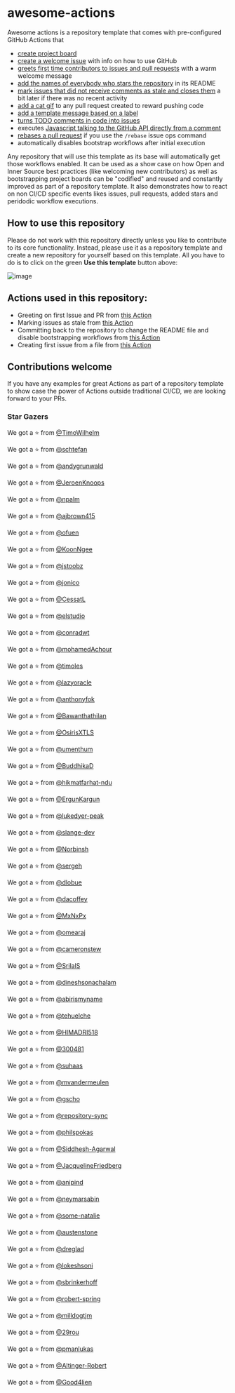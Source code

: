 # awesome-actions

Awesome actions is a repository template that comes with pre-configured GitHub Actions that
* [create project board](.github/workflows/bootstrap.yml)
* [create a welcome issue](.github/workflows/bootstrap.yml) with info on how to use GitHub
* [greets first time contributors to issues and pull requests](.github/workflows/greetings.yml) with a warm welcome message
* [add the names of everybody who stars the repository](.github/workflows/add-stars.yml#L9-L17) in its README
* [mark issues that did not receive comments as stale and closes them](.github/workflows/stale.yml) a bit later if there was no recent activity
* [add a cat gif](https://github.blog/2020-04-09-featured-actions-from-the-github-actions-hackathon/#action-cats) to any pull request created to reward pushing code
* [add a template message based on a label](https://github.blog/2020-04-09-featured-actions-from-the-github-actions-hackathon/#actions-label-commenter)
* [turns TODO comments in code into issues](https://github.blog/2020-04-09-featured-actions-from-the-github-actions-hackathon/#todo-to-issue)
* executes [Javascript talking to the GitHub API directly from a comment](https://github.blog/2020-04-09-featured-actions-from-the-github-actions-hackathon/#actions-comment-run)
* [rebases a pull request](https://github.com/marketplace/actions/automatic-rebase) if you use the `/rebase` issue ops command
* automatically disables bootstrap workflows after initial execution

Any repository that will use this template as its base will automatically get those workflows enabled. It can be used as a show case on how Open and Inner Source best practices (like welcoming new contributors) as well as bootstrapping project boards can be "codified" and reused and constantly improved as part of a repository template. It also demonstrates how to react on non CI/CD specific events likes issues, pull requests, added stars and peridodic workflow executions.

## How to use this repository

Please do not work with this repository directly unless you like to contribute to its core functionality. Instead, please use it as a repository template and create a new repository for yourself based on this template. All you have to do is to click on the green __Use this template__ button above:

![image](https://user-images.githubusercontent.com/1872314/64283899-a8f1c780-cf58-11e9-8998-55872ef55784.png)


## Actions used in this repository:

- Greeting on first Issue and PR from [this Action](https://github.com/actions/first-interaction)
- Marking issues as stale from [this Action](https://github.com/actions/stale)
- Committing back to the repository to change the README file and disable bootstrapping workflows from [this Action](https://github.com/elstudio/actions-js-build/tree/master/commit)
- Creating first issue from a file from [this Action](https://github.com/peter-evans/create-issue-from-file)

## Contributions welcome

If you have any examples for great Actions as part of a repository template to show case the power of Actions outside traditional CI/CD, we are looking forward to your PRs.

### Star Gazers


We got a :star: from [@TimoWilhelm](https://github.com/TimoWilhelm)

We got a :star: from [@schtefan](https://github.com/schtefan)

We got a :star: from [@andygrunwald](https://github.com/andygrunwald)

We got a :star: from [@JeroenKnoops](https://github.com/JeroenKnoops)

We got a :star: from [@npalm](https://github.com/npalm)

We got a :star: from [@ajbrown415](https://github.com/ajbrown415)

We got a :star: from [@ofuen](https://github.com/ofuen)

We got a :star: from [@KoonNgee](https://github.com/KoonNgee)

We got a :star: from [@jstoobz](https://github.com/jstoobz)

We got a :star: from [@jonico](https://github.com/jonico)

We got a :star: from [@CessatL](https://github.com/CessatL)

We got a :star: from [@elstudio](https://github.com/elstudio)

We got a :star: from [@conradwt](https://github.com/conradwt)

We got a :star: from [@mohamedAchour](https://github.com/mohamedAchour)

We got a :star: from [@timoles](https://github.com/timoles)

We got a :star: from [@lazyoracle](https://github.com/lazyoracle)

We got a :star: from [@anthonyfok](https://github.com/anthonyfok)

We got a :star: from [@Bawanthathilan](https://github.com/Bawanthathilan)

We got a :star: from [@OsirisXTLS](https://github.com/OsirisXTLS)

We got a :star: from [@umenthum](https://github.com/umenthum)

We got a :star: from [@BuddhikaD](https://github.com/BuddhikaD)

We got a :star: from [@hikmatfarhat-ndu](https://github.com/hikmatfarhat-ndu)

We got a :star: from [@ErgunKargun](https://github.com/ErgunKargun)

We got a :star: from [@lukedyer-peak](https://github.com/lukedyer-peak)

We got a :star: from [@slange-dev](https://github.com/slange-dev)

We got a :star: from [@Norbinsh](https://github.com/Norbinsh)

We got a :star: from [@sergeh](https://github.com/sergeh)

We got a :star: from [@dlobue](https://github.com/dlobue)

We got a :star: from [@dacoffey](https://github.com/dacoffey)

We got a :star: from [@MxNxPx](https://github.com/MxNxPx)

We got a :star: from [@omearaj](https://github.com/omearaj)

We got a :star: from [@cameronstew](https://github.com/cameronstew)

We got a :star: from [@SrilalS](https://github.com/SrilalS)

We got a :star: from [@dineshsonachalam](https://github.com/dineshsonachalam)

We got a :star: from [@abirismyname](https://github.com/abirismyname)

We got a :star: from [@tehuelche](https://github.com/tehuelche)

We got a :star: from [@HIMADRI518](https://github.com/HIMADRI518)

We got a :star: from [@300481](https://github.com/300481)

We got a :star: from [@suhaas](https://github.com/suhaas)

We got a :star: from [@mvandermeulen](https://github.com/mvandermeulen)

We got a :star: from [@gscho](https://github.com/gscho)

We got a :star: from [@repository-sync](https://github.com/repository-sync)

We got a :star: from [@philspokas](https://github.com/philspokas)

We got a :star: from [@Siddhesh-Agarwal](https://github.com/Siddhesh-Agarwal)

We got a :star: from [@JacquelineFriedberg](https://github.com/JacquelineFriedberg)

We got a :star: from [@anipind](https://github.com/anipind)

We got a :star: from [@neymarsabin](https://github.com/neymarsabin)

We got a :star: from [@some-natalie](https://github.com/some-natalie)

We got a :star: from [@austenstone](https://github.com/austenstone)

We got a :star: from [@dreglad](https://github.com/dreglad)

We got a :star: from [@lokeshsoni](https://github.com/lokeshsoni)

We got a :star: from [@sbrinkerhoff](https://github.com/sbrinkerhoff)

We got a :star: from [@robert-spring](https://github.com/robert-spring)

We got a :star: from [@milldogtjm](https://github.com/milldogtjm)

We got a :star: from [@29rou](https://github.com/29rou)

We got a :star: from [@pmanlukas](https://github.com/pmanlukas)

We got a :star: from [@Altinger-Robert](https://github.com/Altinger-Robert)

We got a :star: from [@Good4lien](https://github.com/Good4lien)
